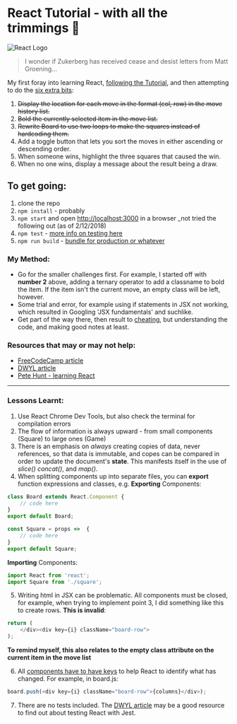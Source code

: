 # React Tutorial - with all the trimmings :poultry_leg:

![React Logo](https://media2.giphy.com/media/xT5LMX2k4tFcGaKcP6/giphy.gif?cid=3640f6095c044b474e66627749b03562)
> I wonder if Zukerberg has received cease and desist letters from Matt Groening...

My first foray into learning React, [following the Tutorial](https://reactjs.org/tutorial/tutorial.html), and then attempting to do the [six extra bits](https://reactjs.org/tutorial/tutorial.html#wrapping-up):

1. ~~Display the location for each move in the format (col, row) in the move history list.~~
2. ~~Bold the currently selected item in the move list.~~
3. ~~Rewrite Board to use two loops to make the squares instead of hardcoding them.~~
4. Add a toggle button that lets you sort the moves in either ascending or descending order.
5. When someone wins, highlight the three squares that caused the win.
6. When no one wins, display a message about the result being a draw.


## To get going:
1. clone the repo
2. `npm install` - probably
3. `npm start` and open [http://localhost:3000](http://localhost:3000) in a browser
_not tried the following out (as of 2/12/2018)
4. `npm test` - [more info on testing here](https://facebook.github.io/create-react-app/docs/running-tests)
5. `npm run build` - [bundle for production or whatever](https://facebook.github.io/create-react-app/docs/deployment)


### My Method:
- Go for the smaller challenges first. For example, I started off with **number 2** above, adding a ternary operator to add a classname to bold the item. If the item isn't the current move, an empty class will be left, however.
- Some trial and error, for example using if statements in JSX not working, which resulted in Googling 'JSX fundamentals' and suchlike.
- Get part of the way there, then result to [cheating](https://github.com/guar47/react-tutorial-tic-tac-toe/tree/master/src), but understanding the code, and making good notes at least.


### Resources that may or may not help:
- [FreeCodeCamp article](https://medium.freecodecamp.org/all-the-fundamental-react-js-concepts-jammed-into-this-single-medium-article-c83f9b53eac2)
- [DWYL article](https://github.com/dwyl/learn-react)
- [Pete Hunt - learning React](https://github.com/petehunt/react-howto)

---

### Lessons Learnt:
1. Use React Chrome Dev Tools, but also check the terminal for compilation errors
2. The flow of information is always upward - from small components (Square) to large ones (Game)
3. There is an emphasis on _always_ creating copies of data, never references, so that data is immutable, and copes can be compared in order to update the document's **state**. This manifests itself in the use of _slice()_ _concat()_, and _map()_.
4. When splitting components up into separate files, you can **export** function expressions and classes, e.g.
**Exporting** Components:
```javascript
class Board extends React.Component {
    // code here
}
export default Board;
```

```javascript
const Square = props =>  {
    // code here
}
export default Square;
```

**Importing** Components:
```javascript
import React from 'react';
import Square from './square';
```

5. Writing html in JSX can be problematic. All components must be closed, for example, when trying to implement point 3, I did something like this to create rows. **This is invalid**:
```javascript
return (
    </div><div key={i} className="board-row">
);
```
**To remind myself, this also relates to the empty class attribute on the current item in the move list**

6. All [components have to have keys](https://reactjs.org/docs/lists-and-keys.html#keys) to help React to identify what has changed. For example, in board.js:
```javascript
board.push(<div key={i} className="board-row">{columns}</div>);
```

7. There are no tests included. The [DWYL article](https://github.com/dwyl/learn-react) may be a good resource to find out about testing React with Jest.